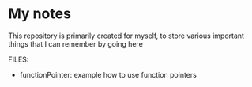 # My notes
This repository is primarily created for myself, to store various important things that I can remember by going here

FILES:

- functionPointer: example how to use function pointers
